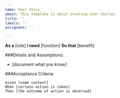 ```yaml
---
name: User Story
about: This template is about creating user stories
title: ''
labels: ''
assignees: ''

---
```


**As a** [role]
**I need** [function]
**So that** [benefit]

###Details and Assumptions:
* [document what you know]

###Acceptance Criteria:
``` gherkin
Given [some context]
When [certain action is taken]
Then [the outcome of action is observed]
```
